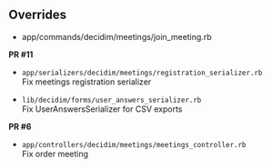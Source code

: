 ## Overrides

* app/commands/decidim/meetings/join_meeting.rb

**PR #11**
* `app/serializers/decidim/meetings/registration_serializer.rb`  
Fix meetings registration serializer
  
* `lib/decidim/forms/user_answers_serializer.rb`  
Fix UserAnswersSerializer for CSV exports

**PR #6**
* `app/controllers/decidim/meetings/meetings_controller.rb`  
Fix order meeting